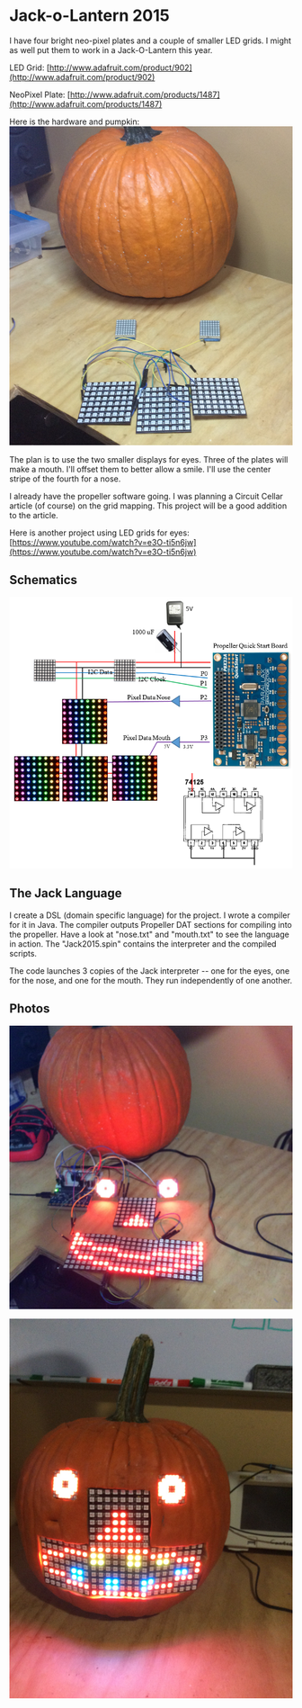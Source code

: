 # Jack-o-Lantern 2015

I have four bright neo-pixel plates and a couple of smaller LED grids. I might
as well put them to work in a Jack-O-Lantern this year.

LED Grid:
[http://www.adafruit.com/product/902](http://www.adafruit.com/product/902)

NeoPixel Plate:
[http://www.adafruit.com/products/1487](http://www.adafruit.com/products/1487)

Here is the hardware and pumpkin:
![](art/IMG_0288.JPG)

The plan is to use the two smaller displays for eyes. Three of the plates will make a mouth. I'll offset them to better allow a smile. I'll use the center stripe of the fourth for a nose.

I already have the propeller software going. I was planning a Circuit Cellar article (of course) on the grid mapping. This project will be a good addition to the article.

Here is another project using LED grids for eyes:
[https://www.youtube.com/watch?v=e3O-ti5n6jw](https://www.youtube.com/watch?v=e3O-ti5n6jw)

## Schematics
![](art/JackSchematics.png)

## The Jack Language
I create a DSL (domain specific language) for the project. I wrote a compiler for it in Java. The compiler outputs Propeller DAT sections for compiling into the propeller. Have a look at "nose.txt" and "mouth.txt" to see the language in action. The "Jack2015.spin" contains the interpreter and the compiled scripts.

The code launches 3 copies of the Jack interpreter -- one for the eyes, one for the nose, and one for the mouth. They run independently of one another.

## Photos

![](art/IMG_0291.JPG)

![](art/IMG_0299.JPG)


